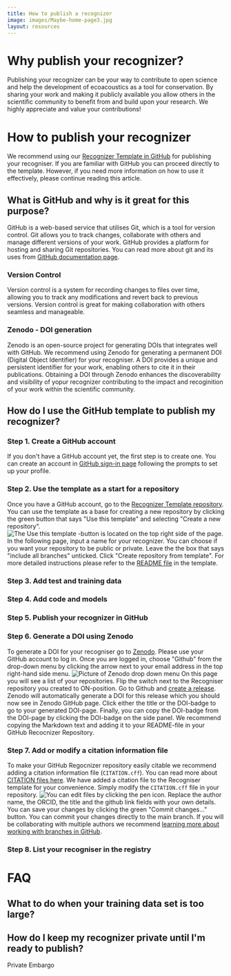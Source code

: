 ```yaml
---
title: How to publish a recognizer
image: images/Maybe-home-page3.jpg
layout: resources
---
```


# Why publish your recognizer?
Publishing your recognizer can be your way to contribute to open science and help the development of ecoacoustics as a tool for conservation. By sharing your work and making it publicly available you allow others in the scientific community to benefit from and build upon your research. We highly appreciate and value your contributions! 

# How  to publish your recognizer
We recommend using our [Recognizer Template in GitHub](https://github.com/ecoacoustics/recognizer-template) for publishing your recogniser. If you are familiar with GitHub you can proceed directly to the template. However, if you need more information on how to use it effectively, please continue reading this article.

## What is GitHub and why is it great for this purpose?
GitHub is a web-based service that utilises Git, which is a tool for version control. Git allows you to track changes, collaborate with others and manage different versions of your work. GitHub provides a platform for hosting and sharing Git repositories. You can read more about git and its uses from [GitHub documentation page](https://docs.github.com/en/get-started/using-git/about-git).

### Version Control
Version control is a system for recording changes to files over time, allowing you to track any modifications and revert back to previous versions. Version control is great for making collaboration with others seamless and manageable.

### Zenodo - DOI generation
Zenodo is an open-source project for generating DOIs that integrates well with GitHub. We recommend using Zenodo for generating a permanent DOI (Digital Object Identifier) for your recogniser. A DOI provides a unique and persistent identifier for your work, enabling others to cite it in their publications. Obtaining a DOI through Zenodo enhances the discoverability and visibility of yopur recognizer contributing to the impact and recoginition of your work within the scientific community.

## How do I use the GitHub template to publish my recognizer?

### Step 1.  Create a GitHub account 
If you don't have a GitHub account yet,  the first step is to create one. You can create an account in [GitHub sign-in page](https://github.com/signup?ref_cta=Sign+up) following the prompts to set up your profile.

### Step 2. Use the template as a start for a repository 
Once you have a GitHub account, go to the [Recognizer Template repository](https://github.com/ecoacoustics/recognizer-template). You can use the template as a base for creating a new repository by clicking the green button that says "Use this template" and selecting "Create a new repository".  
![The Use this template -button is located on the top right side of the page.](github-use-template.png) In the following page, input a name for your recognizer. You can choose if you want your repository to be public or private. Leave the the box that says "include all branches" unticked. Click "Create repository from template". For more detailed instructions please refer to the [README file](https://github.com/ecoacoustics/recognizer-template#readme) in the template.

### Step 3. Add test and training data

### Step 4. Add code and models

### Step 5. Publish your recognizer in GitHub

### Step 6. Generate a DOI using Zenodo
To generate a DOI for your recogniser go to [Zenodo](https://zenodo.org/login). Please use your GitHub account to log in. Once you are logged in, choose "Github" from the drop-down menu by clicking the arrow next to your email address in the top right-hand side menu. ![Picture of Zenodo drop down menu](zenodo-github-page.png) On this page you will see a list of your repositories. Flip the switch next to the Recogniser repository you created to ON-position. Go to Github and [create a release](https://docs.github.com/en/repositories/releasing-projects-on-github/managing-releases-in-a-repository). Zenodo will automatically generate a DOI for this release which you should now see in Zenodo GitHub page. Click either the title or the DOI-badge to go to your generated DOI-page.  Finally, you can copy the DOI-badge from the DOI-page by clicking the DOI-badge on the side panel. We recommend copying the Markdown text and adding it to your README-file in your GitHub Recocnizer Repository.

### Step 7. Add or modify a citation information file
To make your GitHub Regocnizer repository easily citable we recommend adding a citation information file (`CITATION.cff`). You can read more about [CITATION files here](https://docs.github.com/en/repositories/managing-your-repositorys-settings-and-features/customizing-your-repository/about-citation-files).  We have added a citation file to the Recogniser template for your convenience. Simply modify the `CITATION.cff` file in your repository. ![You can edit files by clicking the pen icon.](citation-file-edit.png) Replace the author name, the ORCID, the title and the github link fields with your own details. You can save your changes by clicking the green "Commit changes..." button. You can commit your changes directly to the main branch. If you will be collaborating with multiple authors we recommend [learning more about working with branches in GitHub](https://docs.github.com/en/pull-requests/collaborating-with-pull-requests/proposing-changes-to-your-work-with-pull-requests/about-branches). 



### Step 8. List your recogniser in the registry

# FAQ

## What to do when your training data set is too large?

## How do I keep my recognizer private until I'm ready to publish?
Private Embargo 

